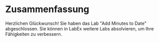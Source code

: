# Zusammenfassung

Herzlichen Glückwunsch! Sie haben das Lab "Add Minutes to Date" abgeschlossen. Sie können in LabEx weitere Labs absolvieren, um Ihre Fähigkeiten zu verbessern.
